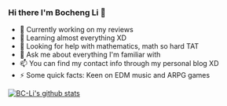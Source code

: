 ### Hi there I'm Bocheng Li 👋

- 🔭 Currently working on my reviews
- 🌱 Learning almost everything XD
- 🤔 Looking for help with mathematics, math so hard TAT
- 💬 Ask me about everything I'm familiar with 
- 📫 You can find my contact info through my personal blog XD
- ⚡ Some quick facts: Keen on EDM music and ARPG games


[![BC-Li's github stats](https://github-readme-stats.vercel.app/api?username=BC-Li)](https://github.com/anuraghazra/github-readme-stats)
